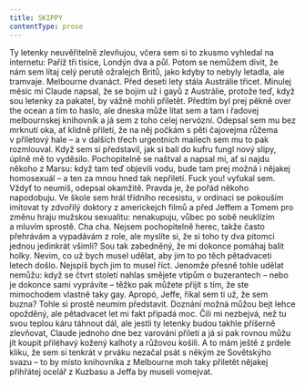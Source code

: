 ```yaml
---
title: SKIPPY
contentType: prose
---
```


<section>

Ty letenky neuvěřitelně zlevňujou, včera sem si to zkusmo vyhledal na internetu: Paříž tři tisíce, Londýn dva a půl. Potom se nemůžem divit, že nám sem lítaj celý perutě ožralejch Britů, jako kdyby to nebyly letadla, ale tramvaje. Melbourne dvanáct. Před deseti lety stála Austrálie třicet. Minulej měsíc mi Claude napsal, že se bojim už i gayů z Austrálie, protože teď, když sou letenky za pakatel, by vážně mohli přiletět. Předtím byl prej pěkně over the ocean a tím to haslo, ale dneska může lítat sem a tam i řadovej melbournskej knihovník a já sem z toho celej nervózní. Odepsal sem mu bez mrknutí oka, ať klidně přiletí, že na něj počkám s pěti čajovejma růžema v příletový hale – a v dalších třech urgentních mailech sem mu to pak rozmlouval. Když sem si představil, jak si balí do kufru fungl nový slipy, úplně mě to vyděsilo. Pochopitelně se naštval a napsal mi, ať si najdu někoho z Marsu: když tam teď objevili vodu, bude tam prej možná i nějakej homosexuál – a ten za mnou hned tak nepřiletí. Fuck you! vyťukal sem. Vždyť to neumíš, odepsal okamžitě. Pravda je, že pořád někoho napodobuju. Ve škole sem hrál třídního recesistu, v ordinaci se pokouším imitovat ty zdvořilý doktory z americkejch filmů a před Jeffem a Tomem pro změnu hraju mužskou sexualitu: nenakupuju, vůbec po sobě neuklízím a mluvím sprostě. Cha cha. Nejsem pochopitelně herec, takže často přehrávám a vypadávám z role, ale myslíte si, že si toho ty dva pitomci jednou jedinkrát všimli? Sou tak zabedněný, že mi dokonce pomáhaj balit holky. Nevim, co už bych musel udělat, aby jim to po těch pětadvaceti letech došlo. Nejspíš bych jim to musel říct. Jenomže přesně tohle udělat nemůžu: když se čtvrt století nahlas smějete vtipům o buzerantech – nebo je dokonce sami vyprávíte – těžko pak můžete přijít s tím, že ste mimochodem vlastně taky gay. Apropó, Jeffe, říkal sem ti už, že sem buzna? Tohle si prostě neumím představit. Doznání možná můžou bejt lehce opožděný, ale pětadvacet let mi fakt připadá moc. Čili mi nezbejvá, než tu svou teplou káru táhnout dál, ale jestli ty letenky budou takhle příšerně zlevňovat, Claude jednoho dne bez varování přiletí a já si pak rovnou můžu jít koupit přiléhavý kožený kalhoty a růžovou košili. A to mám ještě z prdele kliku, že sem si tenkrát v prváku nezačal psát s někým ze Sovětskýho svazu – to by místo knihovníka z Melbourne moh taky přiletět nějakej přihřátej ocelář z Kuzbasu a Jeffa by museli vomejvat.

</section>
